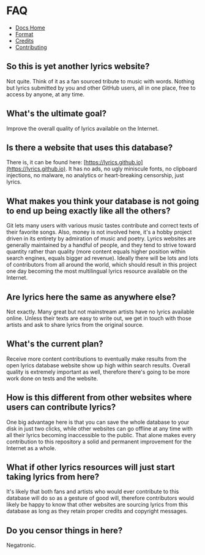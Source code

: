 # FAQ

* [Docs Home](https://github.com/Lyrics/lyrics/tree/master/docs/README.md)
* [Format](https://github.com/Lyrics/lyrics/tree/master/docs/Format.md)
* [Credits](https://github.com/Lyrics/lyrics/tree/master/docs/Credits.md)
* [Contributing](https://github.com/Lyrics/lyrics/tree/master/docs/Contributing.md)

## So this is yet another lyrics website?

Not quite. Think of it as a fan sourced tribute to music with words. Nothing but lyrics submitted by you and other GitHub users, all in one place, free to access by anyone, at any time.

## What's the ultimate goal?

Improve the overall quality of lyrics available on the Internet.

## Is there a website that uses this database?

There is, it can be found here: [https://lyrics.github.io](https://lyrics.github.io). It has no ads, no ugly miniscule fonts, no clipboard injections, no malware, no analytics or heart-breaking censorship, just lyrics.

## What makes you think your database is not going to end up being exactly like all the others?

Git lets many users with various music tastes contribute and correct texts of their favorite songs. Also, money is not involved here, it's a hobby project driven in its entirety by admiration of music and poetry. Lyrics websites are generally maintained by a handful of people, and they tend to strive toward quantity rather than quality \(more content equals higher position within search engines, equals bigger ad revenue\). Ideally there will be lots and lots of contributors from all around the world, which should result in this project one day becoming the most multilingual lyrics resource available on the Internet.

## Are lyrics here the same as anywhere else?

Not exactly. Many great but not mainstream artists have no lyrics available online. Unless their texts are easy to write out, we get in touch with those artists and ask to share lyrics from the original source.

## What's the current plan?

Receive more content contributions to eventually make results from the open lyrics database website show up high within search results. Overall quality is extremely important as well, therefore there's going to be more work done on tests and the website.

## How is this different from other websites where users can contribute lyrics?

One big advantage here is that you can save the whole database to your disk in just two clicks, while other websites can go offline at any time with all their lyrics becoming inaccessible to the public. That alone makes every contribution to this repository a solid and permanent improvement for the Internet as a whole.

## What if other lyrics resources will just start taking lyrics from here?

It's likely that both fans and artists who would ever contribute to this database will do so as a gesture of good will, therefore contributors would likely be happy to know that other websites are sourcing lyrics from this database as long as they retain proper credits and copyright messages.

## Do you censor things in here?

Negatronic.

